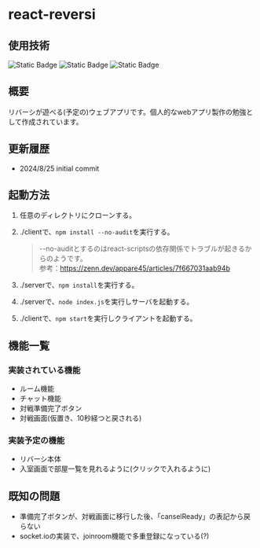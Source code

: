 # react-reversi
## 使用技術
![Static Badge](https://img.shields.io/badge/react-000000?style=for-the-badge&logo=react&logoColor=blue)
![Static Badge](https://img.shields.io/badge/typescript-000000?style=for-the-badge&logo=typescript&logoColor=blue)
![Static Badge](https://img.shields.io/badge/nodejs-000000?style=for-the-badge&logo=node.js&logoColor=green)
## 概要
リバーシが遊べる(予定の)ウェブアプリです。個人的なwebアプリ製作の勉強として作成されています。
## 更新履歴
- 2024/8/25 initial commit
## 起動方法
1. 任意のディレクトリにクローンする。
2. ./clientで、`npm install --no-audit`を実行する。
   > --no-auditとするのはreact-scriptsの依存関係でトラブルが起きるからのようです。  
   > 参考：https://zenn.dev/appare45/articles/7f667031aab94b

4. ./serverで、`npm install`を実行する。
5. ./serverで、`node index.js`を実行しサーバを起動する。
6. ./clientで、`npm start`を実行しクライアントを起動する。
## 機能一覧
### 実装されている機能
- ルーム機能
- チャット機能
- 対戦準備完了ボタン
- 対戦画面(仮置き、10秒経つと戻される)
### 実装予定の機能
- リバーシ本体
- 入室画面で部屋一覧を見れるように(クリックで入れるように)
## 既知の問題
- 準備完了ボタンが、対戦画面に移行した後、「canselReady」の表記から戻らない
- socket.ioの実装で、joinroom機能で多重登録になっている(?)
